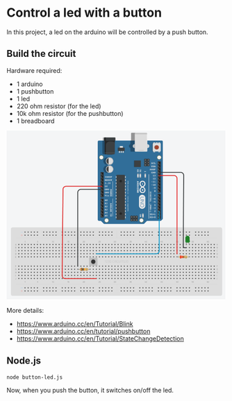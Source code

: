 # Control a led with a button

In this project, a led on the arduino will be controlled by a push button.

## Build the circuit

Hardware required:

* 1 arduino
* 1 pushbutton
* 1 led
* 220 ohm resistor (for the led)
* 10k ohm resistor (for the pushbutton)
* 1 breadboard

![Circuit](circuit.png)

More details:

* https://www.arduino.cc/en/Tutorial/Blink
* https://www.arduino.cc/en/tutorial/pushbutton
* https://www.arduino.cc/en/Tutorial/StateChangeDetection

## Node.js

    node button-led.js


Now, when you push the button, it switches on/off the led.
